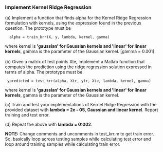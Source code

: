 ### Implement Kernel Ridge Regression </br>

(a) Implement a function that finds alpha for the Kernel Ridge Regression formulation with kernels, using the
expression found in the previous question. The prototype must be </br>

      alpha = train_krr(X, y, lambda, kernel, gamma) 

where kernel is __'gaussian' for Gaussian kernels and 'linear' for linear kernels__, gamma is the parameter
of the Gaussian kernel. [gamma = 0.001]</br></br>
(b) Given a matrix of test points Xte, implement a Matlab function that
computes the prediction using the ridge regression solution expressed in terms of alpha. The prototype
must be </br>

     ypredicted = test_krr(alpha, Xtr, ytr, Xte, lambda, kernel, gamma)

where kernel is __'gaussian' for Gaussian kernels and 'linear' for linear kernels__, gamma is the parameter
of the Gaussian kernel.</br>

(c) Train and test your implementations of Kernel Ridge Regression with the provided dataset with
__lambda = 2e - 05__, __Gaussian and linear kernel__. Report training and test error. </br>

(d) Repeat the above with __lambda = 0:002__.</br>

__NOTE:__ Change comments and uncomments in test_krr.m to get train error. So, basically loop across testing samples while calculating test error and loop around training samples while calculating train error. </br>
